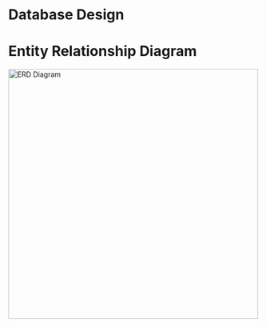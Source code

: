 # Database Design



# Entity Relationship Diagram


<img src="https://user-images.githubusercontent.com/93350262/142906258-4edd9bc4-19d5-482e-a868-fdc7ba8b8ccf.jpg" alt="ERD Diagram" width="500">


